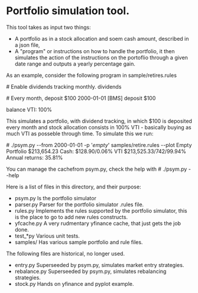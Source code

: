 # Portfolio simulation tool.

This tool takes as input two things:
- A portfolio as in a stock allocation and soem cash amount, described in a json file,
- A "program" or instructions on how to handle the portfolio,
it then simulates the action of the instructions on the portoflio through a given date
range and outputs a yearly percentage gain.

As an example, consider the following program in sample/retires.rules

\# Enable dividends tracking monthly.
dividends

\# Every month, deposit $100
2000-01-01 [BMS] deposit $100

balance VTI: 100%

This simulates a portfolio, with dividend tracking, in which $100 is deposited every 
month and stock allocation consists in 100% VTI - basically buying as much VTI as posseble 
through time. To simulate this we run:

\# ./psym.py --from 2000-01-01 -p '*empty*' samples/retire.rules --plot
Empty Portfolio $213,654.23
        Cash: $128.90/0.06%
        VTI     $213,525.33/742/99.94%
Annual returns: 35.81%

You can manage the cachefrom psym.py, check the help with 
\# ./psym.py --help

Here is a list of files in this directory, and their purpose:

- psym.py
    Is the portfolio simulator
- parser.py
    Parser for the portfolio simulator .rules file.
- rules.py
    Implements the rules supported by the portfolio simulator, 
    this is the place to go to add new rules constructs.
- yfcache.py
    A very rudmentary yfinance cache, that just gets the job done.
- test_*py
    Various unit tests.
- samples/
    Has various sample portfolio and rule files.

The following files are historical, no longer used.
    
- entry.py
    Superseeded by psym.py, simulates market entry strategies.
- rebalance.py
    Superseeded by psym.py, simulates rebalancing strategies.
- stock.py
    Hands on yfinance and pyplot example.

